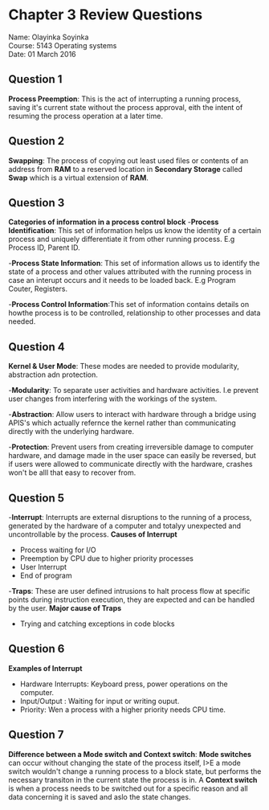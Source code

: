 # Chapter 3 Review Questions
Name: Olayinka Soyinka  
Course: 5143 Operating systems  
Date: 01 March 2016  

## Question 1 

**Process Preemption**: This is the act of interrupting a running process, saving it's current state without the process approval, eith the intent of resuming the process operation at a later time.

## Question 2

**Swapping**: The process of copying out least used files or contents of an address from **RAM** to a reserved location in **Secondary Storage** called **Swap** which is a virtual extension of **RAM**.

## Question 3

**Categories of information in a process control block**
-**Process Identification**: This set of information helps us know the identity of a certain process and uniquely differentiate it from other running process. E.g Process ID, Parent ID.

-**Process State Information**: This set of information allows us to identify the state of a process and other values attributed with the running process in case an interupt occurs and it needs to be loaded back. E.g Program Couter, Registers.

-**Process Control Information**:This set of information contains details on howthe process is to be controlled, relationship to other processes and data needed.

## Question 4

**Kernel & User Mode**:  These modes are needed to provide modularity, abstraction adn protection.

-**Modularity**: To separate user activities and hardware activities. I.e prevent user changes from interfering with the workings of the system.

-**Abstraction**: Allow users to interact with hardware through a bridge using APIS's which actually refernce the kernel rather than communicating directly with the underlying hardware.

-**Protection**: Prevent users from creating irreversible damage to computer hardware, and damage made in the user space can easily be reversed, but if users were allowed to communicate directly with the hardware, crashes won't be alll that easy to recover from.

## Question 5

-**Interrupt**: Interrupts are external disruptions to the running of a process, generated by the hardware of a computer and totalyy unexpected and uncontrollable by the process. 
  **Causes of Interrupt**
  - Process waiting for I/O
  - Preemption by CPU due to higher priority processes
  - User Interrupt
  - End of program
  
-**Traps**: These are user defined intrusions to halt process flow at specific points during instruction execution, they are expected and can be handled by the user.
  **Major cause of Traps**
  - Trying and catching exceptions in code blocks

## Question 6
**Examples of Interrupt**
- Hardware Interrupts: Keyboard press, power operations on the computer.
- Input/Output : Waiting for input or writing ouput.
- Priority: Wen a process with a higher priority needs CPU time.

## Question 7
**Difference between a Mode switch and Context switch**: **Mode switches** can occur without changing the state of the process itself, I>E a mode switch wouldn't change a running process to a block state, but performs the necessary transiton in the current state the process is in. A **Context switch** is when a process needs to be switched out for a specific reason and all data concerning it is saved and aslo the state changes.
